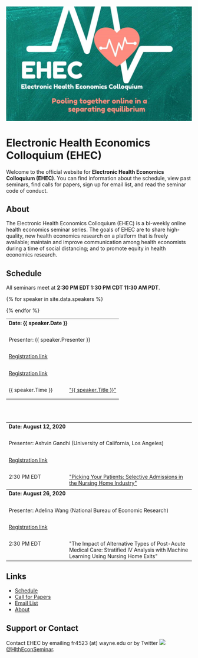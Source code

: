 ![Banner](ehec_banner.jpg)

# Electronic Health Economics Colloquium (EHEC)

Welcome to the official website for **Electronic Health Economics Colloquium (EHEC)**.  You can find information about the schedule, view past seminars, find calls for papers,  sign up for email list, and read the seminar code of conduct.

## About

The Electronic Health Economics Colloquium (EHEC) is a bi-weekly online health economics seminar series. The goals of EHEC are to share high-quality, new health economics research on a platform that is freely available; maintain and improve communication among health economists during a time of social distancing; and to promote equity in health economics research.




## Schedule

All seminars meet at **2:30 PM EDT 1:30 PM CDT  11:30 AM PDT**.

<table width="100%" cellspacing="5" cellpadding="5">

{% for speaker in site.data.speakers %}
<tr>
  <td colspan="2" height="40" valign="top" class="session"><strong>Date: {{ speaker.Date }}</strong></td>
</tr>
<tr>
  <td colspan="2" height="40" valign="top" class="chair">Presenter: {{ speaker.Presenter }}</td>
</tr>
<tr>
  <td colspan="2" height="40" valign="top" class="registration"><a href="{{ speaker.Registration }}">Registration link</a></td>
</tr>
<tr>
  <td colspan="2" height="40" valign="top" class="registration"><a href="{{ speaker.Registration }}">Registration link</a></td>
</tr>
<tr>
  <td width="150" valign="top" class="time">{{ speaker.Time }}</td>
   <td height="30" valign="top" class="paper"><a href="{{ speaker.Paper }}">"{{ speaker.Title }}"</a></td>
</tr>


 {% endfor %}
</table>

<br><br>




<table width="100%" cellspacing="5" cellpadding="5">




<tr>
  <td colspan="2" height="40" valign="top" class="session"><strong>Date: August 12, 2020</strong></td>
</tr>
<tr>
  <td colspan="2" height="40" valign="top" class="chair">Presenter: Ashvin Gandhi (University of California, Los Angeles) </td>
</tr>
<tr>
  <td colspan="2" height="40" valign="top" class="registration"><a href="https://umn.zoom.us/webinar/register/WN_z1WSfcmWTi6o5YR7BTLuAA">Registration link</a></td>
</tr>
<tr>
  <td width="150" valign="top" class="time">2:30 PM EDT</td>
   <td height="30" valign="top" class="paper"><a href="https://ssrn.com/abstract=3613950">"Picking Your Patients: Selective Admissions in the Nursing Home Industry"</a></td>
 <!--  <td height="30" valign="top" class="paper">"Picking Your Patients: Selective Admissions in the Nursing Home Industry"</td> -->
</tr>

  <tr style="border-bottom:1px solid black">
    <td colspan="100%"></td>
  </tr>


<tr>
  <td colspan="2" height="40" valign="top" class="session"><strong>Date: August 26, 2020</strong></td>
</tr>
<tr>
  <td colspan="2" height="40" valign="top" class="chair">Presenter: Adelina Wang (National Bureau of Economic Research) </td>
</tr>
<tr>
  <td colspan="2" height="40" valign="top" class="registration"><a href="https://umn.zoom.us/webinar/register/WN_92T51VVdQKqsBJETEWyJ6g">Registration link</a></td>
</tr>
<tr>
  <td width="150" valign="top" class="time">2:30 PM EDT</td>
 <!--   <td height="30" valign="top" class="paper"><a href="pdfs/paper1.pdf">"The Impact of Alternative Types of Post-Acute Medical Care: Stratified IV Analysis with Machine Learning Using Nursing Home Exits"</a></td> -->
  <td height="30" valign="top" class="paper">"The Impact of Alternative Types of Post-Acute Medical Care: Stratified IV Analysis with Machine Learning Using Nursing Home Exits"</td>
</tr>

</table>













<!--
### (Full event name for this year)

**Date**: April 23rd, 2020

**Registration**: [Register here](https://zoom.us/webinar/register/WN_8xeT7qlyS3WUpz9wUWrDQg)

**Register for Mailing List**: [Register here](https://docs.google.com/forms/d/e/1FAIpQLSeDt2f2QulpkWzOwkDB0vLl9Kp8xdC9n5BKTQF-46w-zcxc3g/viewform)

<table width="100%" cellspacing="5" cellpadding="5">

<tr>
  <td colspan="2" height="40" valign="top" class="session">Session 1: Asset Pricing</td>
</tr>
<tr>
  <td colspan="2" height="40" valign="top" class="chair">Chair: Irina Zviadadze (HEC Paris)</td>
</tr>


<tr>
  <td width="70" valign="top" class="time">10:00 am</td>
  <td height="30" valign="top" class="paper">Micro Uncertainty and Asset Prices</td>
</tr>
<tr>
  <td></td>
  <td height="30" valign="top" class="author">Bernard Herskovic (UCLA), Thilo Kind (LBS), Howard Kung (LBS)</td>
</tr>
<tr>
  <td></td>
  <td height="40" valign="top" class="author">Discussant: Max Croce (Bocconi)</td>
</tr>


<tr>
  <td width="70" valign="top" class="time">10:40 am</td>
  <td height="30" valign="top" class="paper"><a href="RamadoraiZeni_ClimateRegulationEmissionsAbatement.pdf">Climate Regulation and Emissions Abatement: Theory and Evidence from Firms’ Disclosures</a></td>
</tr>
<tr>
  <td></td>
  <td height="30" valign="top" class="author">Tarun Ramadorai (Imperial), Federica Zeni (Imperial)</td>
</tr>
<tr>
  <td></td>
  <td height="30" valign="top" class="author">Discussant: Zacharias Sautner (Frankfurt School of Finance & Management)</td>
</tr>


<tr>
  <td width="70" valign="top" class="time">11:20 am</td>
  <td height="30" valign="top" class="paper"><a href="BussSundaresan_PassiveOnwershipInfoEfficiency.pdf">More Risk, More Information: How Passive Ownership Can Improve Informational Efficiency</a></td>
</tr>
<tr>
  <td></td>
  <td height="30" valign="top" class="author">Adrian Buss (INSEAD), Savitar Sundaresan (Imperial)</td>
</tr>
<tr>
  <td></td>
  <td height="30" valign="top" class="author">Discussant: Alexander Guembel (Toulouse School of Economics)</td>
</tr>


<tr>
  <td width="70" valign="top" class="time">12:00 pm</td>
  <td height="60" valign="top" class="author">Break</td>
</tr>



<tr>
  <td colspan="2" height="40" valign="top" class="session">Session 2: Corporate Finance</td>
</tr>
<tr>
  <td colspan="2" height="40" valign="top" class="chair">Chair: Johan Hombert (HEC Paris)</td>
</tr>


<tr>
  <td width="70" valign="top" class="time">2:00 pm</td>
  <td height="30" valign="top" class="paper"><a href="AlfaroPark_FirmUncertaintyHouseholdSpending.pdf">Firm Uncertainty and Household Spending</a></td>
</tr>
<tr>
  <td></td>
  <td height="30" valign="top" class="author">Ivan Alfaro (BI), Hoonsuk Park (NTU)</td>
</tr>
<tr>
  <td></td>
  <td height="40" valign="top" class="author">Discussant: Sylvain Catherine (Wharton)</td>
</tr>


<tr>
  <td width="70" valign="top" class="time">2:40 pm</td>
  <td height="30" valign="top" class="paper"><a href="HacamoKleiner_ForcedEntrepreneurs.pdf">Forced Entrepreneurs</a></td>
</tr>
<tr>
  <td></td>
  <td height="30" valign="top" class="author">Isaac Hacamo (Indiana), Kristoph Kleiner (Indiana)</td>
</tr>
<tr>
  <td></td>
  <td height="40" valign="top" class="author">Discussant: Hans Hvide (University of Bergen)</td>
</tr>

<tr>
  <td width="70" valign="top" class="time">3:20 pm</td>
  <td height="30" valign="top" class="paper">Trade Shocks and Credit Reallocation</td>
</tr>
<tr>
  <td></td>
  <td height="30" valign="top" class="author">Stefano Federico (Bank of Italy), Fadi Hassan (Bank of Italy), Veronica Rappoport (LSE)</td>
</tr>
<tr>
  <td></td>
  <td height="40" valign="top" class="author">Discussant: Melina Papoutsi (ECB)</td>
</tr>


<tr>
  <td width="70" valign="top" class="time">4:00 pm</td>
  <td height="30" valign="top" class="author">Adjourn</td>
</tr>

<tr>
  <td colspan="2" height="30" valign="top" class="time"></td>
</tr>

</table>
-->

<!--
## Calendar

Here is a calendar for the upcoming schedule.

<iframe src="https://calendar.google.com/calendar/embed?height=600&amp;wkst=1&amp;bgcolor=%23ffffff&amp;ctz=America%2FNew_York&amp;src=YXVxdThhYjJkMXVnbW1qNmlicXJnNHZ1bDE2Zmg1MDZAaW1wb3J0LmNhbGVuZGFyLmdvb2dsZS5jb20&amp;color=%233F51B5&amp;color=%237986CB&amp;color=%234285F4&amp;color=%23795548&amp;color=%23F4511E&amp;color=%23D81B60&amp;mode=AGENDA&amp;title=virtual-econ.info" style="border-width:0" width="800" height="600" frameborder="0" scrolling="no"></iframe>



Please note that **these times are for the XX zone**.
-->


## Links

- [Schedule](./schedule.md)
- [Call for Papers](./call.html)
- [Email List](./email.md)
- [About](./about.html)

<!--
- The [AEA list of online seminars](https://www.aeaweb.org/resources/online-seminars)
-->

<!--
- [Google calendar link](https://calendar.google.com/calendar/embed?src=4p7jc9qc9igeb83pmkpjgi80fg%40group.calendar.google.com&ctz=America%2FLos_Angeles) and the calendar in [iCal format](https://calendar.google.com/calendar/ical/4p7jc9qc9igeb83pmkpjgi80fg%40group.calendar.google.com/public/basic.ics)
-->

## Support or Contact

Contact EHEC by emailing fr4523 (at) wayne.edu or by Twitter <img src="https://img.icons8.com/color/26/000000/twitter.png"/> [@HlthEconSeminar](https://twitter.com/HlthEconSeminar).
